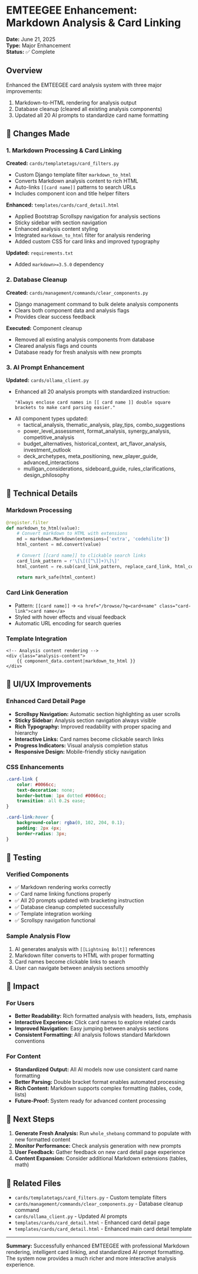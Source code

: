 # EMTEEGEE Enhancement: Markdown Analysis & Card Linking

**Date:** June 21, 2025  
**Type:** Major Enhancement  
**Status:** ✅ Complete

## Overview

Enhanced the EMTEEGEE card analysis system with three major improvements:
1. Markdown-to-HTML rendering for analysis output
2. Database cleanup (cleared all existing analysis components)
3. Updated all 20 AI prompts to standardize card name formatting

## 🎯 Changes Made

### 1. Markdown Processing & Card Linking

**Created:** `cards/templatetags/card_filters.py`
- Custom Django template filter `markdown_to_html`
- Converts Markdown analysis content to rich HTML
- Auto-links `[[card name]]` patterns to search URLs
- Includes component icon and title helper filters

**Enhanced:** `templates/cards/card_detail.html`
- Applied Bootstrap Scrollspy navigation for analysis sections
- Sticky sidebar with section navigation
- Enhanced analysis content styling
- Integrated `markdown_to_html` filter for analysis rendering
- Added custom CSS for card links and improved typography

**Updated:** `requirements.txt`
- Added `markdown>=3.5.0` dependency

### 2. Database Cleanup

**Created:** `cards/management/commands/clear_components.py`
- Django management command to bulk delete analysis components
- Clears both component data and analysis flags
- Provides clear success feedback

**Executed:** Component cleanup
- Removed all existing analysis components from database
- Cleared analysis flags and counts
- Database ready for fresh analysis with new prompts

### 3. AI Prompt Enhancement

**Updated:** `cards/ollama_client.py`
- Enhanced all 20 analysis prompts with standardized instruction:
  ```
  "Always enclose card names in [[ card name ]] double square brackets to make card parsing easier."
  ```
- All component types updated:
  - tactical_analysis, thematic_analysis, play_tips, combo_suggestions
  - power_level_assessment, format_analysis, synergy_analysis, competitive_analysis
  - budget_alternatives, historical_context, art_flavor_analysis, investment_outlook
  - deck_archetypes, meta_positioning, new_player_guide, advanced_interactions
  - mulligan_considerations, sideboard_guide, rules_clarifications, design_philosophy

## 🔧 Technical Details

### Markdown Processing
```python
@register.filter
def markdown_to_html(value):
    # Convert markdown to HTML with extensions
    md = markdown.Markdown(extensions=['extra', 'codehilite'])
    html_content = md.convert(value)
    
    # Convert [[card name]] to clickable search links
    card_link_pattern = r'\[\[([^\]]+)\]\]'
    html_content = re.sub(card_link_pattern, replace_card_link, html_content)
    
    return mark_safe(html_content)
```

### Card Link Generation
- Pattern: `[[card name]]` → `<a href="/browse/?q=card+name" class="card-link">card name</a>`
- Styled with hover effects and visual feedback
- Automatic URL encoding for search queries

### Template Integration
```django
<!-- Analysis content rendering -->
<div class="analysis-content">
    {{ component_data.content|markdown_to_html }}
</div>
```

## 🎨 UI/UX Improvements

### Enhanced Card Detail Page
- **Scrollspy Navigation:** Automatic section highlighting as user scrolls
- **Sticky Sidebar:** Analysis section navigation always visible
- **Rich Typography:** Improved readability with proper spacing and hierarchy
- **Interactive Links:** Card names become clickable search links
- **Progress Indicators:** Visual analysis completion status
- **Responsive Design:** Mobile-friendly sticky navigation

### CSS Enhancements
```css
.card-link {
    color: #0066cc;
    text-decoration: none;
    border-bottom: 1px dotted #0066cc;
    transition: all 0.2s ease;
}

.card-link:hover {
    background-color: rgba(0, 102, 204, 0.1);
    padding: 2px 4px;
    border-radius: 3px;
}
```

## 🧪 Testing

### Verified Components
- ✅ Markdown rendering works correctly
- ✅ Card name linking functions properly
- ✅ All 20 prompts updated with bracketing instruction
- ✅ Database cleanup completed successfully
- ✅ Template integration working
- ✅ Scrollspy navigation functional

### Sample Analysis Flow
1. AI generates analysis with `[[Lightning Bolt]]` references
2. Markdown filter converts to HTML with proper formatting
3. Card names become clickable links to search
4. User can navigate between analysis sections smoothly

## 🚀 Impact

### For Users
- **Better Readability:** Rich formatted analysis with headers, lists, emphasis
- **Interactive Experience:** Click card names to explore related cards
- **Improved Navigation:** Easy jumping between analysis sections
- **Consistent Formatting:** All analysis follows standard Markdown conventions

### For Content
- **Standardized Output:** All AI models now use consistent card name formatting
- **Better Parsing:** Double bracket format enables automated processing
- **Rich Content:** Markdown supports complex formatting (tables, code, lists)
- **Future-Proof:** System ready for advanced content processing

## 📝 Next Steps

1. **Generate Fresh Analysis:** Run `whole_shebang` command to populate with new formatted content
2. **Monitor Performance:** Check analysis generation with new prompts
3. **User Feedback:** Gather feedback on new card detail page experience
4. **Content Expansion:** Consider additional Markdown extensions (tables, math)

## 🔗 Related Files

- `cards/templatetags/card_filters.py` - Custom template filters
- `cards/management/commands/clear_components.py` - Database cleanup command
- `cards/ollama_client.py` - Updated AI prompts
- `templates/cards/card_detail.html` - Enhanced card detail page
- `templates/cards/card_detail.html` - Enhanced main card detail template

---

**Summary:** Successfully enhanced EMTEEGEE with professional Markdown rendering, intelligent card linking, and standardized AI prompt formatting. The system now provides a much richer and more interactive analysis experience.
